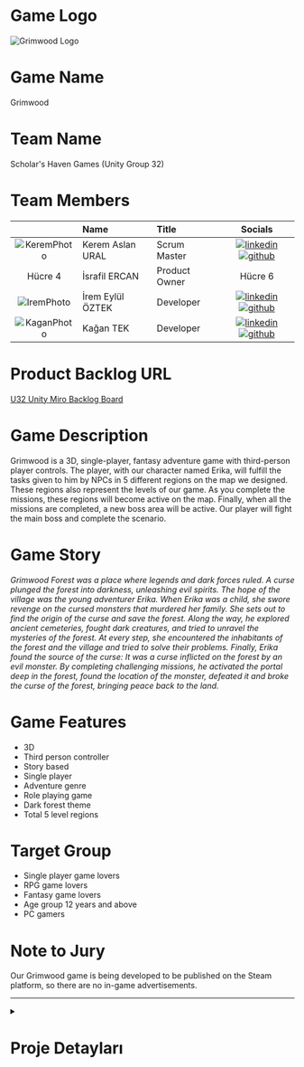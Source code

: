 # Game Logo

![Grimwood Logo](https://github.com/kagantek/OUA-U32-Bootcamp/assets/152664604/622b61da-f878-4a29-85b1-09858e9866c4)

# Game Name

Grimwood

# Team Name

Scholar's Haven Games (Unity Group 32)

# Team Members

|    | Name   | Title  | Socials     |
| :-----------: | :---------- | :---------- | :----------: |
|  ![KeremPhoto](https://github.com/kagantek/OUA-U32-Bootcamp/assets/152664604/1c757e06-8291-4199-9bef-64662d9351aa)  | Kerem Aslan URAL     | Scrum Master     | [![linkedin](https://github.com/kagantek/OUA-U32-Bootcamp/assets/152664604/d8a4ece1-f1e9-4074-8a23-2df43402cb5d)](https://www.linkedin.com/in/kerem-aslan-ural/) [![github](https://github.com/kagantek/OUA-U32-Bootcamp/assets/152664604/26c16fce-5942-4720-ac2d-7c64596a9233)](https://github.com/keremaslanural)    |
| Hücre 4      | İsrafil ERCAN     | Product Owner     | Hücre 6      |
|  ![IremPhoto](https://github.com/kagantek/OUA-U32-Bootcamp/assets/152664604/38c89c2d-b116-46b5-9462-e58ababa0506)  | İrem Eylül ÖZTEK      | Developer      |  [![linkedin](https://github.com/kagantek/OUA-U32-Bootcamp/assets/152664604/d8a4ece1-f1e9-4074-8a23-2df43402cb5d)](https://www.linkedin.com/in/iremeyluloztek/) [![github](https://github.com/kagantek/OUA-U32-Bootcamp/assets/152664604/26c16fce-5942-4720-ac2d-7c64596a9233)](https://github.com/eylloztek)  |
|   ![KaganPhoto](https://github.com/kagantek/OUA-U32-Bootcamp/assets/152664604/11e7f061-d870-44af-aabf-834f850749e9)   | Kağan TEK      | Developer     |    [![linkedin](https://github.com/kagantek/OUA-U32-Bootcamp/assets/152664604/d8a4ece1-f1e9-4074-8a23-2df43402cb5d)](https://www.linkedin.com/in/kagan-tek/) [![github](https://github.com/kagantek/OUA-U32-Bootcamp/assets/152664604/26c16fce-5942-4720-ac2d-7c64596a9233)](https://github.com/kagantek)   |

# Product Backlog URL

[U32 Unity Miro Backlog Board](https://miro.com/app/board/uXjVK5_WHOE=/)

# Game Description

Grimwood is a 3D, single-player, fantasy adventure game with third-person player controls. The player, with our character named Erika, will fulfill the tasks given to him by NPCs in 5 different regions on the map we designed. These regions also represent the levels of our game. As you complete the missions, these regions will become active on the map. Finally, when all the missions are completed, a new boss area will be active. Our player will fight the main boss and complete the scenario.

# Game Story

*Grimwood Forest was a place where legends and dark forces ruled. A curse plunged the forest into darkness, unleashing evil spirits. The hope of the village was the young adventurer Erika. When Erika was a child, she swore revenge on the cursed monsters that murdered her family. She sets out to find the origin of the curse and save the forest. Along the way, he explored ancient cemeteries, fought dark creatures, and tried to unravel the mysteries of the forest. At every step, she encountered the inhabitants of the forest and the village and tried to solve their problems. Finally, Erika found the source of the curse: It was a curse inflicted on the forest by an evil monster. By completing challenging missions, he activated the portal deep in the forest, found the location of the monster, defeated it and broke the curse of the forest, bringing peace back to the land.*

# Game Features

+ 3D
+ Third person controller
+ Story based
+ Single player
+ Adventure genre
+ Role playing game
+ Dark forest theme
+ Total 5 level regions

# Target Group

+ Single player game lovers
+ RPG game lovers
+ Fantasy game lovers
+ Age group 12 years and above
+ PC gamers

# Note to Jury

Our Grimwood game is being developed to be published on the Steam platform, so there are no in-game advertisements.

---
<details>
  <summary><h1>Proje Detayları</h1></summary>
  
  ### Özellikler
  
  - Özellik 1
  - Özellik 2
  - Özellik 3
  
  ### Kullanım
  
